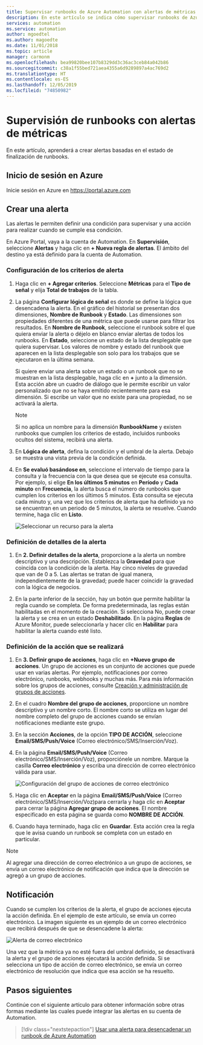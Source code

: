 ```yaml
---
title: Supervisar runbooks de Azure Automation con alertas de métricas
description: En este artículo se indica cómo supervisar runbooks de Azure Automation en función de las métricas
services: automation
ms.service: automation
author: mgoedtel
ms.author: magoedte
ms.date: 11/01/2018
ms.topic: article
manager: carmonm
ms.openlocfilehash: bea99820bee107b8329dd3c36ac3ceb84a042b86
ms.sourcegitcommit: c38a1f55bed721aea4355a6d9289897a4ac769d2
ms.translationtype: HT
ms.contentlocale: es-ES
ms.lasthandoff: 12/05/2019
ms.locfileid: "74850982"
---
```

# <a name="monitoring-runbooks-with-metric-alerts"></a>Supervisión de runbooks con alertas de métricas

En este artículo, aprenderá a crear alertas basadas en el estado de finalización de runbooks.

## <a name="sign-in-to-azure"></a>Inicio de sesión en Azure

Inicie sesión en Azure en https://portal.azure.com

## <a name="create-alert"></a>Crear una alerta

Las alertas le permiten definir una condición para supervisar y una acción para realizar cuando se cumple esa condición.

En Azure Portal, vaya a la cuenta de Automation. En **Supervisión**, seleccione **Alertas** y haga clic en **+ Nueva regla de alertas**. El ámbito del destino ya está definido para la cuenta de Automation.

### <a name="configure-alert-criteria"></a>Configuración de los criterios de alerta

1. Haga clic en **+ Agregar criterios**. Seleccione **Métricas** para el **Tipo de señal** y elija **Total de trabajos** de la tabla.

2. La página **Configurar lógica de señal** es donde se define la lógica que desencadena la alerta. En el gráfico del historial se presentan dos dimensiones, **Nombre de Runbook** y **Estado**. Las dimensiones son propiedades diferentes de una métrica que puede usarse para filtrar los resultados. En **Nombre de Runbook**, seleccione el runbook sobre el que quiera enviar la alerta o déjelo en blanco enviar alertas de todos los runbooks. En **Estado**, seleccione un estado de la lista desplegable que quiera supervisar. Los valores de nombre y estado del runbook que aparecen en la lista desplegable son solo para los trabajos que se ejecutaron en la última semana.

   Si quiere enviar una alerta sobre un estado o un runbook que no se muestran en la lista desplegable, haga clic en **\+** junto a la dimensión. Esta acción abre un cuadro de diálogo que le permite escribir un valor personalizado que no se haya emitido recientemente para esa dimensión. Si escribe un valor que no existe para una propiedad, no se activará la alerta.

   > [!NOTE]
   > Si no aplica un nombre para la dimensión **RunbookName** y existen runbooks que cumplen los criterios de estado, incluidos runbooks ocultos del sistema, recibirá una alerta.

3. En **Lógica de alerta**, defina la condición y el umbral de la alerta. Debajo se muestra una vista previa de la condición definida.

4. En **Se evaluó basándose en**, seleccione el intervalo de tiempo para la consulta y la frecuencia con la que desea que se ejecute esa consulta. Por ejemplo, si elige **En los últimos 5 minutos** en **Período** y **Cada minuto** en **Frecuencia**, la alerta busca el número de runbooks que cumplen los criterios en los últimos 5 minutos. Esta consulta se ejecuta cada minuto y, una vez que los criterios de alerta que ha definido ya no se encuentran en un periodo de 5 minutos, la alerta se resuelve. Cuando termine, haga clic en **Listo**.

   ![Seleccionar un recurso para la alerta](./media/automation-alert-activity-log/configure-signal-logic.png)

### <a name="define-alert-details"></a>Definición de detalles de la alerta

1. En **2. Definir detalles de la alerta**, proporcione a la alerta un nombre descriptivo y una descripción. Establezca la **Gravedad** para que coincida con la condición de la alerta. Hay cinco niveles de gravedad que van de 0 a 5. Las alertas se tratan de igual manera, independientemente de la gravedad; puede hacer coincidir la gravedad con la lógica de negocios.

1. En la parte inferior de la sección, hay un botón que permite habilitar la regla cuando se completa. De forma predeterminada, las reglas están habilitadas en el momento de la creación. Si selecciona No, puede crear la alerta y se crea en un estado **Deshabilitado**. En la página **Reglas** de Azure Monitor, puede seleccionarla y hacer clic en **Habilitar** para habilitar la alerta cuando esté listo.

### <a name="define-the-action-to-take"></a>Definición de la acción que se realizará

1. En **3. Definir grupo de acciones**, haga clic en **+Nuevo grupo de acciones**. Un grupo de acciones es un conjunto de acciones que puede usar en varias alertas. Por ejemplo, notificaciones por correo electrónico, runbooks, webhooks y muchas más. Para más información sobre los grupos de acciones, consulte [Creación y administración de grupos de acciones](../azure-monitor/platform/action-groups.md).

1. En el cuadro **Nombre del grupo de acciones**, proporcione un nombre descriptivo y un nombre corto. El nombre corto se utiliza en lugar del nombre completo del grupo de acciones cuando se envían notificaciones mediante este grupo.

1. En la sección **Acciones**, de la opción **TIPO DE ACCIÓN**, seleccione **Email/SMS/Push/Voice** (Correo electrónico/SMS/Inserción/Voz).

1. En la página **Email/SMS/Push/Voice** (Correo electrónico/SMS/Inserción/Voz), proporciónele un nombre. Marque la casilla **Correo electrónico** y escriba una dirección de correo electrónico válida para usar.

   ![Configuración del grupo de acciones de correo electrónico](./media/automation-alert-activity-log/add-action-group.png)

1. Haga clic en **Aceptar** en la página **Email/SMS/Push/Voice** (Correo electrónico/SMS/Inserción/Voz)para cerrarla y haga clic en **Aceptar** para cerrar la página **Agregar grupo de acciones**. El nombre especificado en esta página se guarda como **NOMBRE DE ACCIÓN**.

1. Cuando haya terminado, haga clic en **Guardar**. Esta acción crea la regla que le avisa cuando un runbook se completa con un estado en particular.

> [!NOTE]
> Al agregar una dirección de correo electrónico a un grupo de acciones, se envía un correo electrónico de notificación que indica que la dirección se agregó a un grupo de acciones.

## <a name="notification"></a>Notificación

Cuando se cumplen los criterios de la alerta, el grupo de acciones ejecuta la acción definida. En el ejemplo de este artículo, se envía un correo electrónico. La imagen siguiente es un ejemplo de un correo electrónico que recibirá después de que se desencadene la alerta:

![Alerta de correo electrónico](./media/automation-alert-activity-log/alert-email.png)

Una vez que la métrica ya no esté fuera del umbral definido, se desactivará la alerta y el grupo de acciones ejecutará la acción definida. Si se selecciona un tipo de acción de correo electrónico, se envía un correo electrónico de resolución que indica que esa acción se ha resuelto.

## <a name="next-steps"></a>Pasos siguientes

Continúe con el siguiente artículo para obtener información sobre otras formas mediante las cuales puede integrar las alertas en su cuenta de Automation.

> [!div class="nextstepaction"]
> [Usar una alerta para desencadenar un runbook de Azure Automation](automation-create-alert-triggered-runbook.md)
